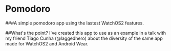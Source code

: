 # Pomodoro
###A simple pomodoro app using the lastest WatchOS2 features.

##What's the point?
I've created this app to use as an example in a talk with my friend Tiago Cunha (@laggedhero) about the diversity of the same app made for WatchOS2 and Android Wear.
